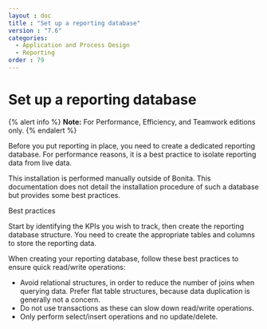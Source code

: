 ```yaml
---
layout : doc
title : "Set up a reporting database"
version : "7.6"
categories:
  - Application and Process Design
  - Reporting
order : 79
---
```

# Set up a reporting database

{% alert info %}
**Note:** For Performance, Efficiency, and Teamwork editions only.
{% endalert %}

Before you put reporting in place, you need to create a dedicated reporting database.
For performance reasons, it is a best practice to isolate reporting data from live data.

This installation is performed manually outside of Bonita.
This documentation does not detail the installation procedure of such a database but provides some best practices.

Best practices <!--{.h2}-->

Start by identifying the KPIs you wish to track, then create the reporting database structure. 
You need to create the appropriate tables and columns to store the reporting data.

When creating your reporting database, follow these best practices to ensure quick read/write operations:

* Avoid relational structures, in order to reduce the number of joins when querying data. Prefer flat table structures, because data duplication is generally not a concern.
* Do not use transactions as these can slow down read/write operations.
* Only perform select/insert operations and no update/delete.
